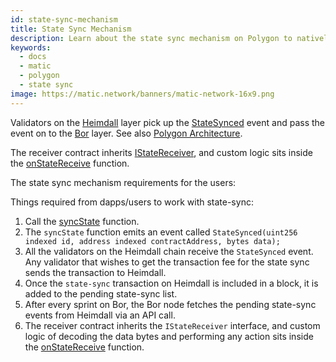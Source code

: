 ```yaml
---
id: state-sync-mechanism
title: State Sync Mechanism
description: Learn about the state sync mechanism on Polygon to natively read Ethereum data.
keywords:
  - docs
  - matic
  - polygon
  - state sync
image: https://matic.network/banners/matic-network-16x9.png 
---
```


Validators on the [Heimdall](/docs/validate/glossary#heimdall) layer pick up the [StateSynced](https://github.com/maticnetwork/contracts/blob/a4c26d59ca6e842af2b8d2265be1da15189e29a4/contracts/root/stateSyncer/StateSender.sol#L24) event and pass the event on to the [Bor](/docs/validate/glossary#bor) layer. See also [Polygon Architecture](/docs/contribute/polygon-architecture).

The receiver contract inherits [IStateReceiver](https://github.com/maticnetwork/genesis-contracts/blob/master/contracts/IStateReceiver.sol), and custom logic sits inside the [onStateReceive](https://github.com/maticnetwork/genesis-contracts/blob/05556cfd91a6879a8190a6828428f50e4912ee1a/contracts/IStateReceiver.sol#L5) function.

The state sync mechanism requirements for the users:

Things required from dapps/users to work with state-sync:

1. Call the [syncState](https://github.com/maticnetwork/contracts/blob/19163ddecf91db17333859ae72dd73c91bee6191/contracts/root/stateSyncer/StateSender.sol#L33) function.
1. The `syncState` function emits an event called `StateSynced(uint256 indexed id, address indexed contractAddress, bytes data);`
1. All the validators on the Heimdall chain receive the `StateSynced` event. Any validator that wishes to get the transaction fee for the state sync sends the transaction to Heimdall.
1. Once the `state-sync` transaction on Heimdall is included in a block, it is added to the pending state-sync list.
1. After every sprint on Bor, the Bor node fetches the pending state-sync events from Heimdall via an API call.
1. The receiver contract inherits the `IStateReceiver` interface, and custom logic of decoding the data bytes and performing any action sits inside the [onStateReceive](https://github.com/maticnetwork/genesis-contracts/blob/master/contracts/IStateReceiver.sol) function.
